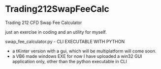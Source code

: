 # Trading212SwapFeeCalc
Trading 212 CFD Swap Fee Calculator

just an exercise in coding and an utility for myself.


swap_fee_calculator.py - CLI EXECUTABLE WITH PYTHON 

- a tKinter version with a gui, which will be multiplatform will come soon.
- a VB6 made windows EXE for now I have uploaded a win32 GUI application only, other than the python
 executable in CLI 

